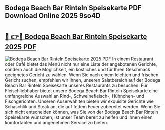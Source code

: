 ## Bodega Beach Bar Rinteln Speisekarte PDF Download Online 2025 9so4D

# <h2><a href="http://gc8ouo.nevu.top/?p=Bodega+Beach+Bar+Rinteln+Speisekarte">🔗 👉🔴 Bodega Beach Bar Rinteln Speisekarte 2025 PDF</a></h2>

[![Bodega Beach Bar Rinteln Speisekarte 2025 PDF](https://i.imgur.com/dBaPXMq.png)](http://gc8ouo.nevu.top/?p=Bodega+Beach+Bar+Rinteln+Speisekarte)
In einem Restaurant oder Café bietet das Menü nicht nur eine Liste der angebotenen Gerichte, sondern auch die Möglichkeit, ein köstliches und für Ihren Geschmack geeignetes Gericht zu wählen. Wenn Sie nach einem leichten und frischen Gericht suchen, empfehlen wir Ihnen, unseren Salatbereich auf der Bodega Beach Bar Rinteln Speisekarte unseres Restaurants zu besuchen. Für Fleischliebhaber bietet unsere Bodega Beach Bar Rinteln Speisekarte eine umfangreiche Auswahl an Rind-, Schweinefleisch-, Hühnchen- und Fischgerichten. Unseren Auserwählten bieten wir exquisite Gerichte wie Schaschlik und Steak an, die auf fettem Feuer zubereitet werden. Wenn Sie sich nicht entscheiden können, was Sie von der Bodega Beach Bar Rinteln Speisekarte wünschen, ist unser Team bereit zu helfen und Ihnen einen komfortablen und angenehmen Service zu bieten.
